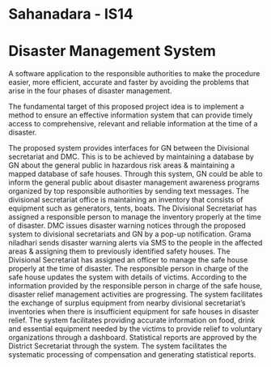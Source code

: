 # Sahanadara - IS14

# Disaster Management System

A software application to the responsible authorities to make the procedure easier, more efficient, accurate and faster by avoiding the problems that arise in the four phases of disaster management. 

The fundamental target of this proposed project idea is to implement a method to ensure an effective information system that can provide timely access to comprehensive, relevant and reliable information at the time of a disaster.

The proposed system provides interfaces for GN between the Divisional secretariat and DMC. This is to be achieved by maintaining a database by GN about the general public in hazardous risk areas & maintaining a mapped database of safe houses. Through this system, GN could be able to inform the general public about disaster management awareness programs organized by top responsible authorities by sending text messages. The divisional secretariat office is maintaining an inventory that consists of equipment such as generators, tents, boats. The Divisional Secretariat has assigned a responsible person to manage the inventory properly at the time of disaster. DMC issues disaster warning notices through the proposed system to divisional secretariats and GN by a pop-up notification. Grama niladhari sends disaster warning alerts via SMS to the people in the affected areas & assigning them to previously identified safety houses. The Divisional Secretariat has assigned an officer to manage the safe house properly at the time of disaster. The responsible person in charge of the safe house updates the system with details of victims. According to the information provided by the responsible person in charge of the safe house, disaster relief management activities are progressing. The system facilitates the exchange of surplus equipment from nearby divisional secretariat’s inventories when there is insufficient equipment for safe houses in disaster relief. The system facilitates providing accurate information on food, drink and essential equipment needed by the victims to provide relief to voluntary organizations through a dashboard. Statistical reports are approved by the District Secretariat through the system. The system facilitates the systematic processing of compensation and generating statistical reports.





